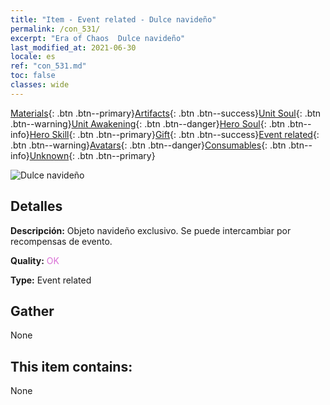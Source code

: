 ```yaml
---
title: "Item - Event related - Dulce navideño"
permalink: /con_531/
excerpt: "Era of Chaos  Dulce navideño"
last_modified_at: 2021-06-30
locale: es
ref: "con_531.md"
toc: false
classes: wide
---
```

 [Materials](/ItemsES/){: .btn .btn--primary}[Artifacts](/ItemsES/Artifacts/){: .btn .btn--success}[Unit Soul](/ItemsES/UnitSoul/){: .btn .btn--warning}[Unit Awakening](/ItemsES/UnitAwakening/){: .btn .btn--danger}[Hero Soul](/ItemsES/HeroSoul/){: .btn .btn--info}[Hero Skill](/ItemsES/HeroSkill/){: .btn .btn--primary}[Gift](/ItemsES/Gift/){: .btn .btn--success}[Event related](/ItemsES/Events/){: .btn .btn--warning}[Avatars](/ItemsES/Avatars/){: .btn .btn--danger}[Consumables](/ItemsES/Consumables/){: .btn .btn--info}[Unknown](/ItemsES/Unknown/){: .btn .btn--primary}

 ![Dulce navideño](/images/t/i_10017.png)

## Detalles
 **Descripción:** Objeto navideño exclusivo. Se puede intercambiar por recompensas de evento.

 **Quality:** <span style="color: #DA70D6">OK</span>

 **Type:** Event related

## Gather

  None

## This item contains:

  None


